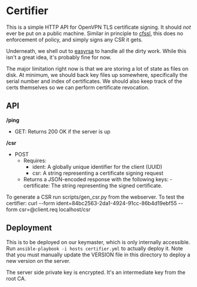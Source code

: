 
Certifier
=========

This is a simple HTTP API for OpenVPN TLS certificate signing. It should *not*
ever be put on a public machine. Similar in principle to
[cfssl](https://github.com/cloudflare/cfssl), this does no enforcement of
policy, and simply signs any CSR it gets.

Underneath, we shell out to [easyrsa](https://github.com/OpenVPN/easy-rsa) to
handle all the dirty work. While this isn't a great idea, it's probably fine
for now.

The major limitation right now is that we are storing a lot of state as files
on disk. At minimum, we should back key files up somewhere, specifically the
serial number and index of certificates. We should also keep track of the certs
themselves so we can perform certificate revocation.

API
---

**/ping**

- GET: Returns 200 OK if the server is up

**/csr**

- POST
  - Requires:
     - ident: A globally unique identifier for the client (UUID)
     - csr: A string representing a certificate signing request
  - Returns a JSON-encoded response with the following keys:
        - certificate: The string representing the signed certificate.

To generate a CSR run scripts/gen_csr.py from the webserver.
To test the certifier:
   curl --form ident=84bc2563-2da1-4924-91cc-86b4d19ebf55 --form csr=@client.req localhost/csr


Deployment
----------
This is to be deployed on our keymaster, which is only internally accessible.
Run `ansible-playbook -i hosts certifier.yml` to actually deploy it. Note that
you must manually update the VERSION file in this directory to deploy a new
version on the server.

The server side private key is encrypted. It's an intermediate key from the
root CA.
